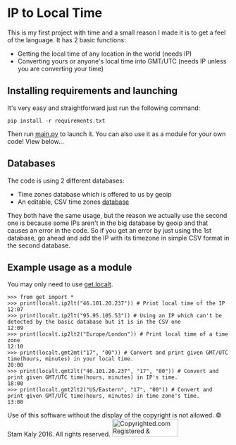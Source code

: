 # IP to Local Time

This is my first project with time and a small reason I made it is to get a feel
of the language.
It has 2 basic functions:
* Getting the local time of any location in the world (needs IP)
* Converting yours or anyone's local time into GMT/UTC (needs IP unless you are converting your time)


## Installing requirements and launching

It's very easy and straightforward just run the following command:
```
pip install -r requirements.txt
```
Then run [main.py](http://github.com/StamKaly/ip-to-local-time/blob/master/main.py) to launch it. You can also use it as a module for your
own code! View below...


## Databases

The code is using 2 different databases:
* Time zones database which is offered to us by geoip
* An editable, CSV time zones [database](http://github.com/StamKaly/ip-to-local-time/blob/master/get/ip-timezone/ip-timezone.csv)

They both have the same usage, but the reason we actually use the second one is because
some IPs aren't in the big database by geoip and that causes an error in the code. 
So if you get an error by just using the 1st database, go ahead and add the IP with its
timezone in simple CSV format in the second database.


## Example usage as a module

You may only need to use [get.localt](http://github.com/StamKaly/ip-to-local-time/blob/master/get/localt.py).
```
>>> from get import *
>>> print(localt.ip2lt("46.101.20.237")) # Print local time of the IP
12:07
>>> print(localt.ip2lt("95.95.105.53")) # Using an IP which can't be detected by the basic database but it is in the CSV one
12:09
>>> print(localt.ip2lt2("Europe/London")) # Print local time of a time zone
12:10
>>> print(localt.gmt2mt("17", "00")) # Convert and print given GMT/UTC time(hours, minutes) in your local time.
20:00
>>> print(localt.gmt2lt("46.101.20.237", "17", "00")) # Convert and print given GMT/UTC time(hours, minutes) in IP's time.
18:00
>>> print(localt.gmt2lt2("US/Eastern", "17", "00")) # Convert and print given GMT/UTC time(hours, minutes) in time zone's time.
13:00
```


Use of this software without the display of the copyright is not allowed.
© Stam Kaly 2016. All rights reserved.
<a target="_blank" href="http://www.copyrighted.com/copyrights/view/xycw-rozp-8la6-e6rz"><img border="0" alt="Copyrighted.com Registered &amp; Protected 
XYCW-ROZP-8LA6-E6RZ" title="Copyrighted.com Registered &amp; Protected 
XYCW-ROZP-8LA6-E6RZ" width="150" height="40" src="http://static.copyrighted.com/images/seal.gif" /></a>
